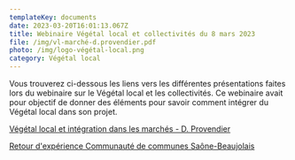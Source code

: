 ```yaml
---
templateKey: documents
date: 2023-03-20T16:01:13.067Z
title: Webinaire Végétal local et collectivités du 8 mars 2023
file: /img/vl-marché-d.provendier.pdf
photo: /img/logo-végétal-local.png
category: Végétal local
---
```

Vous trouverez ci-dessous les liens vers les différentes présentations faites lors du webinaire sur le Végétal local et les collectivités.
Ce webinaire avait pour objectif de donner des éléments pour savoir comment intégrer du Végétal local dans son projet.

<a href="/img/vl-marché-d.provendier.pdf" target="_blank">Végétal local et intégration dans les marchés - D. Provendier</a>

<a href="/img/partie-6-présentation_ligneux_ccsb.pdf" target="_blank">Retour d'expérience Communauté de communes Saône-Beaujolais</a>